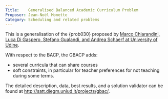 ```yaml
---
Title:    Generalised Balanced Academic Curriculum Problem
Proposer: Jean-Noël Monette
Category: Scheduling and related problems
---
```



This is a generalisation of the {prob030} proposed by [Marco Chiarandini, Luca Di Gaspero, Stefano Gualandi, and Andrea Schaerf at University of Udine](http://satt.diegm.uniud.it/).

With respect to the BACP, the GBACP adds:

* several curricula that can share courses
* soft constraints, in particular for teacher preferences for not teaching during some terms.

The detailed description, data, best results, and a solution validator can be found at <http://satt.diegm.uniud.it/projects/gbac/>.